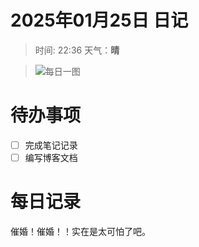 # 2025年01月25日 日记

> 时间: 22:36     天气：**晴**

> ![每日一图](https://bing.ee123.net/img/?date=20250125)
# 待办事项

- [ ] 完成笔记记录
- [ ] 编写博客文档

# 每日记录

催婚！催婚！！实在是太可怕了吧。

